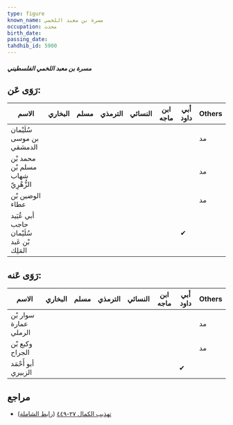 ```yaml
---
type: figure
known_name: مسرة بن معبد اللخمي
occupation: محدث
birth_date:
passing_date:
tahdhib_id: 5900
---
```

##### مسرة بن معبد اللخمي الفلسطيني

## رَوَى عَن:
| الاسم                                      | البخاري | مسلم | الترمذي | النسائي | ابن ماجه | أبي داود | Others |
| ------------------------------------------ | ------- | ---- | ------- | ------- | -------- | -------- | ------ |
| سُلَيْمان بن موسى الدمشقي                  |         |      |         |         |          |          | مد     |
| محمد بْن مسلم بْن شهاب الزُّهْرِيّ         |         |      |         |         |          |          | مد     |
| الوضين بْن عطاء                            |         |      |         |         |          |          | مد     |
| أبي عُبَيد حاجب سُلَيْمان بْن عَبد المَلِك |         |      |         |         |          | ✔        |        |
## رَوَى عَنه:
| الاسم                 | البخاري | مسلم | الترمذي | النسائي | ابن ماجه | أبي داود | Others |
| --------------------- | ------- | ---- | ------- | ------- | -------- | -------- | ------ |
| سوار بْن عمارة الرملي |         |      |         |         |          |          | مد     |
| وكيع بْن الجراح       |         |      |         |         |          |          | مد     |
| أبو أَحْمَد الزبيري   |         |      |         |         |          | ✔        |        |
## مراجع
- [تهذيب الكمال ٢٧-٤٤٩](obsidian://open?vault=Tahdhib-al-Kamal&file=Figures/٥٩٠٠-مسرة%20بن%20معبد%20اللخمي%20الفلسطيني) ([رابط الشاملة](https://shamela.ws/book/3722/14838))